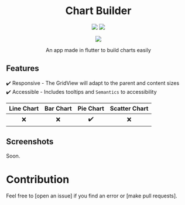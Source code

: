 <div>
  <h1 align="center">Chart Builder</h1>
  <p align="center" >
    <a title="Github License">
      <img src="https://img.shields.io/github/license/bdlukaa/chart_builder" />
    </a>
    <a title="PRs are welcome">
      <img src="https://img.shields.io/badge/PRs-welcome-brightgreen.svg" />
    </a>
  <div>
  <p align="center">
    <a title="Buy me a coffee" href="https://www.buymeacoffee.com/bdlukaa">
      <img src="https://img.buymeacoffee.com/button-api/?text=Buy me a coffee&emoji=&slug=bdlukaa&button_colour=FF5F5F&font_colour=ffffff&font_family=Lato&outline_colour=000000&coffee_colour=FFDD00">
    </a>
  </p>
  <p align="center">
    An app made in flutter to build charts easily
  </p>
</div>

## Features

✔️ Responsive - The GridView will adapt to the parent and content sizes\
✔️ Accessible - Includes tooltips and `Semantics` to accessibility

| Line Chart | Bar Chart | Pie Chart | Scatter Chart |
| :--------: | :-------: | :-------: | :-----------: |
|     ❌     |    ❌     |    ✔️     |      ❌       |

## Screenshots

Soon.

# Contribution

Feel free to [open an issue] if you find an error or [make pull requests].
